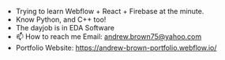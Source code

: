 - Trying to learn Webflow + React + Firebase at the minute.
- Know Python, and C++ too!
- The dayjob is in EDA Software
- 📫 How to reach me Email: andrew.brown75@yahoo.com
- Portfolio Website: https://andrew-brown-portfolio.webflow.io/

<!---
anDB123/anDB123 is a ✨ special ✨ repository because its `README.md` (this file) appears on your GitHub profile.
You can click the Preview link to take a look at your changes.
--->
